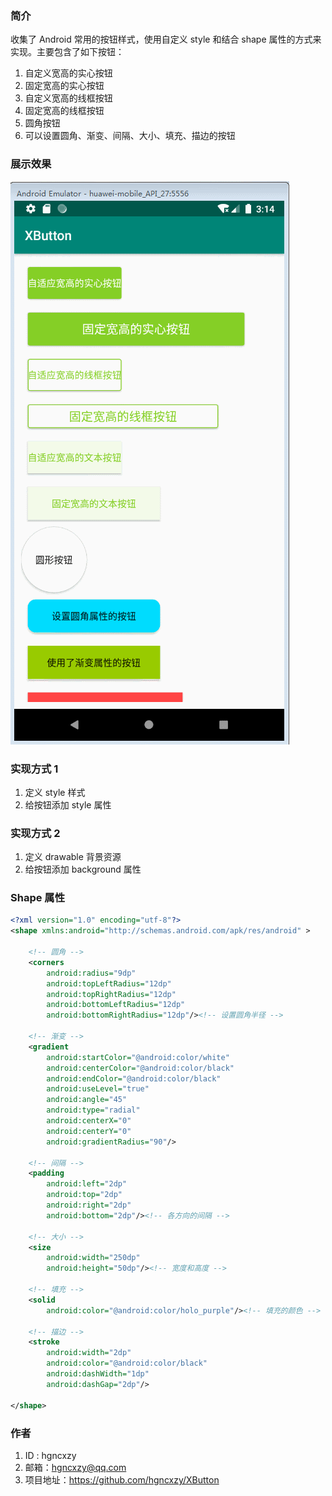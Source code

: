 ### 简介

收集了 Android 常用的按钮样式，使用自定义 style 和结合 shape 属性的方式来实现。主要包含了如下按钮：

1. 自定义宽高的实心按钮
2. 固定宽高的实心按钮
3. 自定义宽高的线框按钮
4. 固定宽高的线框按钮
5. 圆角按钮
6. 可以设置圆角、渐变、间隔、大小、填充、描边的按钮

### 展示效果

![效果演示](https://github.com/hgncxzy/XButton/blob/master/gif/GIF.gif)

### 实现方式 1

1. 定义 style 样式
2. 给按钮添加 style 属性

### 实现方式 2

1. 定义 drawable 背景资源
2. 给按钮添加 background 属性

### Shape 属性

```xml
<?xml version="1.0" encoding="utf-8"?>
<shape xmlns:android="http://schemas.android.com/apk/res/android" >

    <!-- 圆角 -->
    <corners
        android:radius="9dp"
        android:topLeftRadius="12dp"
        android:topRightRadius="12dp"
        android:bottomLeftRadius="12dp"
        android:bottomRightRadius="12dp"/><!-- 设置圆角半径 -->

    <!-- 渐变 -->
    <gradient
        android:startColor="@android:color/white"
        android:centerColor="@android:color/black"
        android:endColor="@android:color/black"
        android:useLevel="true"
        android:angle="45"
        android:type="radial"
        android:centerX="0"
        android:centerY="0"
        android:gradientRadius="90"/>

    <!-- 间隔 -->
    <padding
        android:left="2dp"
        android:top="2dp"
        android:right="2dp"
        android:bottom="2dp"/><!-- 各方向的间隔 -->

    <!-- 大小 -->
    <size
        android:width="250dp"
        android:height="50dp"/><!-- 宽度和高度 -->

    <!-- 填充 -->
    <solid
        android:color="@android:color/holo_purple"/><!-- 填充的颜色 -->

    <!-- 描边 -->
    <stroke
        android:width="2dp"
        android:color="@android:color/black"
        android:dashWidth="1dp"
        android:dashGap="2dp"/>

</shape>

```

### 作者

1. ID : hgncxzy
2. 邮箱：[hgncxzy@qq.com](mailto:hgncxzy@qq.com)
3. 项目地址：https://github.com/hgncxzy/XButton